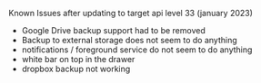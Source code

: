 Known Issues after updating to target api level 33 (january 2023)
 * Google Drive backup support had to be removed
 * Backup to external storage does not seem to do anything
 * notifications / foreground service do not seem to do anything
 * white bar on top in the drawer
 * dropbox backup not working


